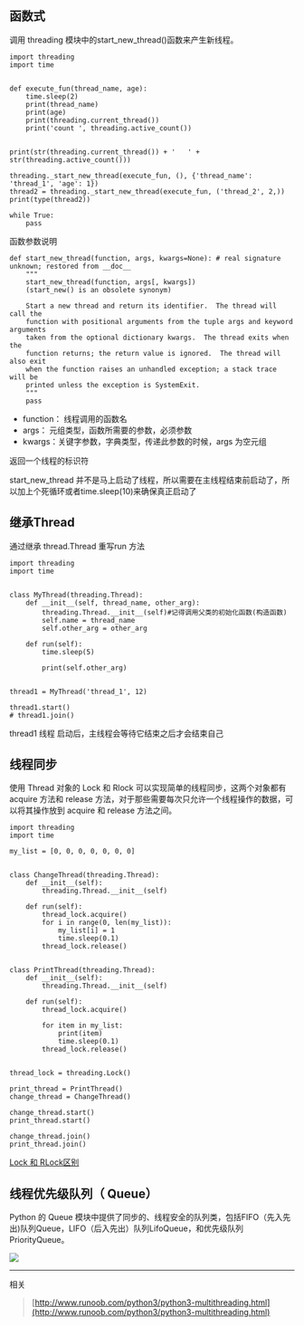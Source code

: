 ## 函数式 ##
调用 threading 模块中的start_new_thread()函数来产生新线程。    

	import threading
	import time
	
	
	def execute_fun(thread_name, age):
	    time.sleep(2)
	    print(thread_name)
	    print(age)
	    print(threading.current_thread())
	    print('count ', threading.active_count())
	
	
	print(str(threading.current_thread()) + '   ' + str(threading.active_count()))
	
	threading._start_new_thread(execute_fun, (), {'thread_name': 'thread_1', 'age': 1})
	thread2 = threading._start_new_thread(execute_fun, ('thread_2', 2,))
	print(type(thread2))
	
	while True:
	    pass

函数参数说明     
	
	
	def start_new_thread(function, args, kwargs=None): # real signature unknown; restored from __doc__
	    """
	    start_new_thread(function, args[, kwargs])
	    (start_new() is an obsolete synonym)
	    
	    Start a new thread and return its identifier.  The thread will call the
	    function with positional arguments from the tuple args and keyword arguments
	    taken from the optional dictionary kwargs.  The thread exits when the
	    function returns; the return value is ignored.  The thread will also exit
	    when the function raises an unhandled exception; a stack trace will be
	    printed unless the exception is SystemExit.
	    """
	    pass
- function： 线程调用的函数名
- args： 元组类型，函数所需要的参数，必须参数
- kwargs：关键字参数，字典类型，传递此参数的时候，args 为空元组   

返回一个线程的标识符   

start_new_thread 并不是马上启动了线程，所以需要在主线程结束前启动了，所以加上个死循环或者time.sleep(10)来确保真正启动了     

## 继承Thread ##
通过继承 thread.Thread 重写run 方法    

	import threading
	import time
	
	
	class MyThread(threading.Thread):
	    def __init__(self, thread_name, other_arg):
	        threading.Thread.__init__(self)#记得调用父类的初始化函数(构造函数)
	        self.name = thread_name
	        self.other_arg = other_arg
	
	    def run(self):
	        time.sleep(5)
	
	        print(self.other_arg)
	
	
	thread1 = MyThread('thread_1', 12)
	
	thread1.start()
	# thread1.join()
thread1 线程 启动后，主线程会等待它结束之后才会结束自己   


## 线程同步 ##
使用 Thread 对象的 Lock 和 Rlock 可以实现简单的线程同步，这两个对象都有 acquire 方法和 release 方法，对于那些需要每次只允许一个线程操作的数据，可以将其操作放到 acquire 和 release 方法之间。     

	
	import threading
	import time
	
	my_list = [0, 0, 0, 0, 0, 0, 0]
	
	
	class ChangeThread(threading.Thread):
	    def __init__(self):
	        threading.Thread.__init__(self)
	
	    def run(self):
	        thread_lock.acquire()
	        for i in range(0, len(my_list)):
	            my_list[i] = 1
	            time.sleep(0.1)
	        thread_lock.release()
	
	
	class PrintThread(threading.Thread):
	    def __init__(self):
	        threading.Thread.__init__(self)
	
	    def run(self):
	        thread_lock.acquire()
	
	        for item in my_list:
	            print(item)
	            time.sleep(0.1)
	        thread_lock.release()
	
	
	thread_lock = threading.Lock()
	
	print_thread = PrintThread()
	change_thread = ChangeThread()
	
	change_thread.start()
	print_thread.start()
	
	change_thread.join()
	print_thread.join()

[Lock 和 RLock区别](http://blog.sina.com.cn/s/blog_5dd2af0901012rad.html "Lock 和 RLock区别")    

## 线程优先级队列（ Queue） ##
Python 的 Queue 模块中提供了同步的、线程安全的队列类，包括FIFO（先入先出)队列Queue，LIFO（后入先出）队列LifoQueue，和优先级队列 PriorityQueue。    

![](https://i.imgur.com/TTZ9GTw.png)    



----

相关   
> [http://www.runoob.com/python3/python3-multithreading.html](http://www.runoob.com/python3/python3-multithreading.html)    